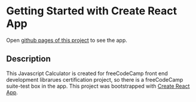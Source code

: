 # Getting Started with Create React App
Open [github pages of this project](https://salmandaak.github.io/fcc-javascript-calculator/) to see the app.

## Description

This Javascript Calculator is created for freeCodeCamp front end development librarues certification project, so there is a freeCodeCamp suite-test box in the app. This project was bootstrapped with [Create React App](https://github.com/facebook/create-react-app).
